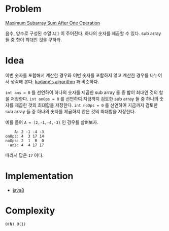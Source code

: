 # Problem

[Maximum Subarray Sum After One Operation](https://leetcode.com/problems/maximum-subarray-sum-after-one-operation/)

음수, 양수로 구성된 수열 `A[]` 이 주어진다. 하나의 숫자를 제곱할 수
있다.  sub array 들 중 합이 최대인 것을 구하라.

# Idea

이번 숫자를 포함해서 계산한 경우와 이번 숫자를 포함하지 않고 계산한
경우를 나누어서 생각해 본다. [kadane's algorithm](/fundamentals/array/kadane/README.md) 과 비슷하다.

`int ans = 0` 를 선언하여 하나의 숫자를 제곱한 sub array 들 중 합이
최대인 것의 합을 저장한다. `int onOps = 0` 를 선언하여 지금까지 검토한
sub array 들 중 하나의 숫자를 제곱한 것의 최대합을 저장한다. `int
noOps = 0` 를 선언하여 지금까지 검토한 sub array 들 중 하나의 숫자를
제곱하지 않은 것의 최대합을 저장한다.

예를 들어 `A = [2,-1,-4,-3]` 인 경우를 살펴보자.

```
    A: 2 -1 -4 -3
onOps: 4  3 17 14  
noOps: 2  1  0  0
  ans: 4  4 17 17
```

따라서 답은 `17` 이다.

# Implementation

* [java8](Solution.java)

# Complexity

```
O(N) O(1)
```

